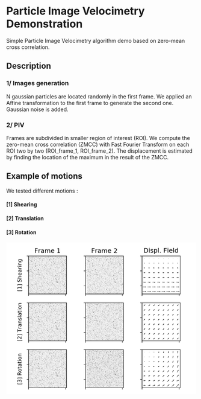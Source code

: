 # Particle Image Velocimetry Demonstration
Simple Particle Image Velocimetry algorithm demo based on zero-mean cross correlation.

## Description 
### 1/ Images generation 
N gaussian particles are located randomly in the first frame. We applied an Affine transformation to the first frame to generate the second one. Gaussian noise is added.  

### 2/ PIV 
Frames are subdivided in smaller region of interest (ROI). We compute the zero-mean cross correlation (ZMCC) with Fast Fourier Transform on each ROI two by two (ROI_frame_1, ROI_frame_2). The displacement is estimated by finding the location of the maximum in the result of the ZMCC.

## Example of motions
We tested different motions :
#### [1] Shearing 
#### [2] Translation 
#### [3] Rotation 

![alt amplitude spectrums](https://raw.githubusercontent.com/j-colas/piv_demo/master/result_piv.png)


